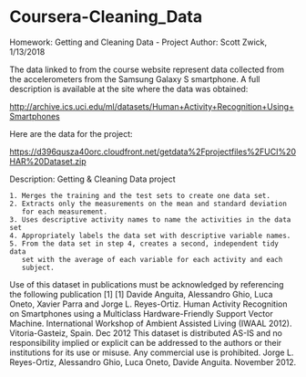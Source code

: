 # Coursera-Cleaning_Data

Homework: Getting and Cleaning Data - Project Author: Scott Zwick, 1/13/2018

The data linked to from the course website represent data collected from the accelerometers from the Samsung Galaxy S smartphone. A full description is available at the site where the data was obtained:

http://archive.ics.uci.edu/ml/datasets/Human+Activity+Recognition+Using+Smartphones

Here are the data for the project:

https://d396qusza40orc.cloudfront.net/getdata%2Fprojectfiles%2FUCI%20HAR%20Dataset.zip

Description: Getting & Cleaning Data project

    1. Merges the training and the test sets to create one data set.
    2. Extracts only the measurements on the mean and standard deviation
       for each measurement.
    3. Uses descriptive activity names to name the activities in the data set
    4. Appropriately labels the data set with descriptive variable names.
    5. From the data set in step 4, creates a second, independent tidy data
       set with the average of each variable for each activity and each
       subject.

Use of this dataset in publications must be acknowledged by referencing the
following publication [1]
[1] Davide Anguita, Alessandro Ghio, Luca Oneto, Xavier Parra and
Jorge L. Reyes-Ortiz. Human Activity Recognition on Smartphones using a
Multiclass Hardware-Friendly Support Vector Machine. International Workshop
of Ambient Assisted Living (IWAAL 2012). Vitoria-Gasteiz, Spain. Dec 2012
This dataset is distributed AS-IS and no responsibility implied or explicit
can be addressed to the authors or their institutions for its use or misuse.
Any commercial use is prohibited. Jorge L. Reyes-Ortiz, Alessandro Ghio,
Luca Oneto, Davide Anguita. November 2012.
